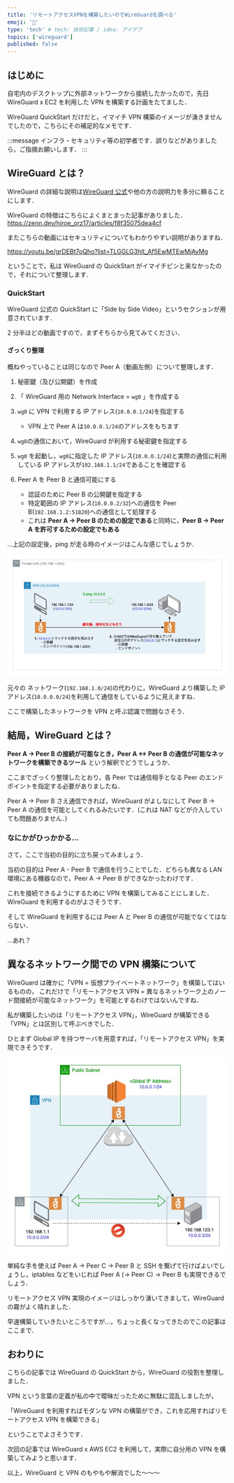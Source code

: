 ```yaml
---
title: 'リモートアクセスVPNを構築したいのでWireGuardを調べる'
emoji: '🐉'
type: 'tech' # tech: 技術記事 / idea: アイデア
topics: ['wireguard']
published: false
---
```


## はじめに

自宅内のデスクトップに外部ネットワークから接続したかったので，先日 WireGuard x EC2 を利用した VPN を構築する計画をたてました．

WireGuard QuickStart だけだと，イマイチ VPN 構築のイメージが湧きませんでしたので，こちらにその補足的なメモです．

:::message
インフラ・セキュリティ等の初学者です．誤りなどがありましたら，ご指摘お願いします．
:::

## WireGuard とは？

WireGuard の詳細な説明は[WireGuard 公式](https://www.wireguard.com/)や他の方の説明力を多分に頼ることにします．

WireGuard の特徴はこちらによくまとまった記事がありました．
https://zenn.dev/hiroe_orz17/articles/f8f35075dea4cf

またこちらの動画にはセキュリティについてもわかりやすい説明がありますね．

https://youtu.be/grDEBt7oQho?list=TLGGLG3hlt_Af5EwMTEwMjAyMg

ということで，私は WireGuard の QuickStart がイマイチピンと来なかったので，それについて整理します．

### QuickStart

WireGuard 公式の QuickStart に「Side by Side Video」というセクションが用意されています．

2 分半ほどの動画ですので，まずそちらから見てみてください．

#### ざっくり整理

概ねやっていることは同じなので Peer A（動画左側）について整理します．

1. 秘密鍵（及び公開鍵）を作成

2. 「 WireGuard 用の Network Interface = `wg0` 」を作成する

3. `wg0` に VPN で利用する IP アドレス(`10.0.0.1/24`)を指定する

   - VPN 上で Peer A は`10.0.0.1/24`のアドレスをもちます

4. `wg0`の通信において，WireGuard が利用する秘密鍵を指定する

5. `wg0` を起動し，`wg0`に指定した IP アドレス(`10.0.0.1/24`)と実際の通信に利用している IP アドレスが`192.168.1.1/24`であることを確認する

6. Peer A を Peer B と通信可能にする
   - 認証のために Peer B の公開鍵を指定する
   - 特定範囲の IP アドレス(`10.0.0.2/32`)への通信を Peer B(`192.168.1.2:51820`)への通信として処理する
   - これは **Peer A -> Peer B のための設定である**と同時に，**Peer B -> Peer A を許可するための設定でもある**

...上記の設定後，ping が走る時のイメージはこんな感じでしょうか．

![](/images/wireguard-quickstart.jpg)

元々の ネットワーク(`192.168.1.0/24`)の代わりに，WireGuard より構築した IP アドレス(`10.0.0.0/24`)を利用して通信をしているように見えますね．

ここで構築したネットワークを VPN と呼ぶ認識で問題なさそう．

## 結局，WireGuard とは？

**Peer A -> Peer B の接続が可能なとき，Peer A <-> Peer B の通信が可能なネットワークを構築できるツール**
という解釈でどうでしょうか．

ここまでざっくり整理したとおり，各 Peer では通信相手となる Peer のエンドポイントを指定する必要がありましたね．

Peer A -> Peer B さえ通信できれば，WireGuard がよしなにして Peer B -> Peer A の通信を可能としてくれるみたいです．(これは NAT などが介入していても問題ありません．)

### なにかがひっかかる...

さて，ここで当初の目的に立ち戻ってみましょう．

当初の目的は Peer A - Peer B で通信を行うことでした．どちらも異なる LAN 環境にある機器なので，Peer A -> Peer B ができなかったわけです．

これを接続できるようにするために VPN を構築してみることにしました．WireGuard を利用するのがよさそうです．

そして WireGuard を利用するには Peer A と Peer B の通信が可能でなくてはならない．

...あれ？

## 異なるネットワーク間での VPN 構築について

WireGuard は確かに「VPN = 仮想プライベートネットワーク」を構築してはいるものの，
これだけで「リモートアクセス VPN = 異なるネットワーク上のノード間接続が可能なネットワーク」を可能とするわけではないんですね．

私が構築したいのは「リモートアクセス VPN」，WireGuard が構築できる「VPN」とは区別して呼ぶべきでした．

ひとまず Global IP を持つサーバを用意すれば，「リモートアクセス VPN」を実現できそうです．

![](/images/wireguard-remote-access-vpn.jpg)

単純な手を使えば Peer A -> Peer C -> Peer B と SSH を繋げて行けばよいでしょうし，iptables などをいじれば Peer A (-> Peer C) -> Peer B も実現できるでしょう．

リモートアクセス VPN 実現のイメージはしっかり湧いてきまして，WireGuard の霧がよく晴れました．

早速構築していきたいところですが...，ちょっと長くなってきたのでこの記事はここまで．

## おわりに

こちらの記事では WireGuard の QuickStart から，WireGuard の役割を整理しました．

VPN という言葉の定義が私の中で曖昧だったために無駄に混乱しましたが，

「WireGuard を利用すればモダンな VPN の構築ができ，これを応用すればリモートアクセス VPN を構築できる」

ということでよさそうです．

次回の記事では WireGuard x AWS EC2 を利用して，実際に自分用の VPN を構築してみようと思います．

以上，WireGuard と VPN のもやもや解消でした〜〜〜

